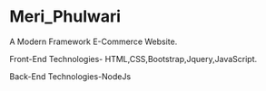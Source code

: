 # Meri_Phulwari
A Modern Framework E-Commerce Website.

Front-End Technologies- HTML,CSS,Bootstrap,Jquery,JavaScript.

Back-End Technologies-NodeJs
